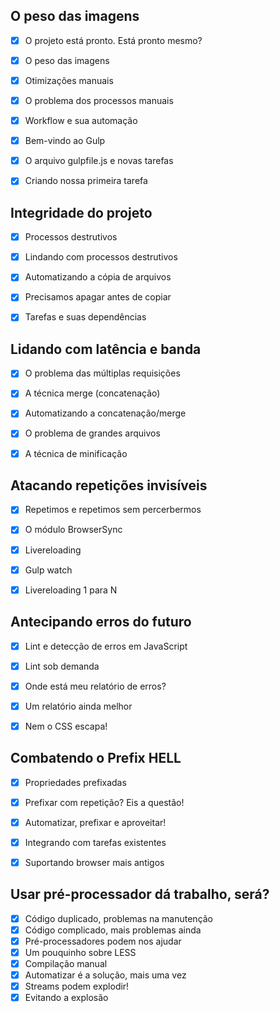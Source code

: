 ## O peso das imagens

- [x] O projeto está pronto. Está pronto mesmo?
- [x] O peso das imagens
- [x] Otimizações manuais
- [x] O problema dos processos manuais
- [x] Workflow e sua automação
- [x] Bem-vindo ao Gulp
- [x] O arquivo gulpfile.js e novas tarefas
- [x] Criando nossa primeira tarefa


## Integridade do projeto

- [x] Processos destrutivos
- [x] Lindando com processos destrutivos
- [x] Automatizando a cópia de arquivos
- [x] Precisamos apagar antes de copiar
- [x] Tarefas e suas dependências


## Lidando com latência e banda

- [x] O problema das múltiplas requisições
- [x] A técnica merge (concatenação)
- [x] Automatizando a concatenação/merge
- [x] O problema de grandes arquivos
- [x] A técnica de minificação


## Atacando repetições invisíveis

- [x] Repetimos e repetimos sem percerbermos
- [x] O módulo BrowserSync
- [x] Livereloading
- [x] Gulp watch
- [x] Livereloading 1 para N


## Antecipando erros do futuro

- [x] Lint e detecção de erros em JavaScript
- [x] Lint sob demanda
- [x] Onde está meu relatório de erros?
- [x] Um relatório ainda melhor
- [x] Nem o CSS escapa!


## Combatendo o Prefix HELL

- [x] Propriedades prefixadas
- [x] Prefixar com repetição? Eis a questão!
- [x] Automatizar, prefixar e aproveitar!
- [x] Integrando com tarefas existentes
- [x] Suportando browser mais antigos


## Usar pré-processador dá trabalho, será?

- [x] Código duplicado, problemas na manutenção
- [x] Código complicado, mais problemas ainda
- [x] Pré-processadores podem nos ajudar
- [x] Um pouquinho sobre LESS
- [x] Compilação manual
- [x] Automatizar é a solução, mais uma vez
- [x] Streams podem explodir!
- [x] Evitando a explosão